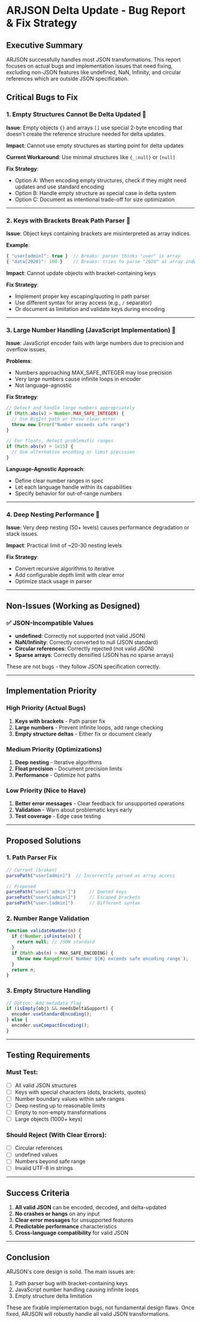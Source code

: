 # ARJSON Delta Update - Bug Report & Fix Strategy

## Executive Summary

ARJSON successfully handles most JSON transformations. This report focuses on actual bugs and implementation issues that need fixing, excluding non-JSON features like undefined, NaN, Infinity, and circular references which are outside JSON specification.

## Critical Bugs to Fix

### 1. Empty Structures Cannot Be Delta Updated 🐛
**Issue**: Empty objects `{}` and arrays `[]` use special 2-byte encoding that doesn't create the reference structure needed for delta updates.

**Impact**: Cannot use empty structures as starting point for delta updates

**Current Workaround**: Use minimal structures like `{_:null}` or `[null]`

**Fix Strategy**:
- Option A: When encoding empty structures, check if they might need updates and use standard encoding
- Option B: Handle empty structure as special case in delta system
- Option C: Document as intentional trade-off for size optimization

---

### 2. Keys with Brackets Break Path Parser 🐛
**Issue**: Object keys containing brackets are misinterpreted as array indices.

**Example**: 
```javascript
{ "user[admin]": true }  // Breaks: parser thinks "user" is array
{ "data[2020]": 100 }    // Breaks: tries to parse "2020" as array index
```

**Impact**: Cannot update objects with bracket-containing keys

**Fix Strategy**:
- Implement proper key escaping/quoting in path parser
- Use different syntax for array access (e.g., `/` separator)
- Or document as limitation and validate keys during encoding

---

### 3. Large Number Handling (JavaScript Implementation) 🐛
**Issue**: JavaScript encoder fails with large numbers due to precision and overflow issues.

**Problems**:
- Numbers approaching MAX_SAFE_INTEGER may lose precision
- Very large numbers cause infinite loops in encoder
- Not language-agnostic

**Fix Strategy**:
```javascript
// Detect and handle large numbers appropriately
if (Math.abs(v) > Number.MAX_SAFE_INTEGER) {
  // Use BigInt path or throw clear error
  throw new Error("Number exceeds safe range")
}

// For floats, detect problematic ranges
if (Math.abs(v) > 1e15) {
  // Use alternative encoding or limit precision
}
```

**Language-Agnostic Approach**:
- Define clear number ranges in spec
- Let each language handle within its capabilities
- Specify behavior for out-of-range numbers

---

### 4. Deep Nesting Performance 🐛
**Issue**: Very deep nesting (50+ levels) causes performance degradation or stack issues.

**Impact**: Practical limit of ~20-30 nesting levels

**Fix Strategy**:
- Convert recursive algorithms to iterative
- Add configurable depth limit with clear error
- Optimize stack usage in parser

---

## Non-Issues (Working as Designed)

### ✅ JSON-Incompatible Values
- **undefined**: Correctly not supported (not valid JSON)
- **NaN/Infinity**: Correctly converted to null (JSON standard)
- **Circular references**: Correctly rejected (not valid JSON)
- **Sparse arrays**: Correctly densified (JSON has no sparse arrays)

These are not bugs - they follow JSON specification correctly.

---

## Implementation Priority

### High Priority (Actual Bugs)
1. **Keys with brackets** - Path parser fix
2. **Large numbers** - Prevent infinite loops, add range checking
3. **Empty structure deltas** - Either fix or document clearly

### Medium Priority (Optimizations)
1. **Deep nesting** - Iterative algorithms
2. **Float precision** - Document precision limits
3. **Performance** - Optimize hot paths

### Low Priority (Nice to Have)
1. **Better error messages** - Clear feedback for unsupported operations
2. **Validation** - Warn about problematic keys early
3. **Test coverage** - Edge case testing

---

## Proposed Solutions

### 1. Path Parser Fix
```javascript
// Current (broken)
parsePath("user[admin]")  // Incorrectly parsed as array access

// Proposed
parsePath("user['admin']")     // Quoted keys
parsePath("user\[admin\]")     // Escaped brackets
parsePath("user.[admin]")      // Different syntax
```

### 2. Number Range Validation
```javascript
function validateNumber(n) {
  if (!Number.isFinite(n)) {
    return null; // JSON standard
  }
  if (Math.abs(n) > MAX_SAFE_ENCODING) {
    throw new RangeError(`Number ${n} exceeds safe encoding range`);
  }
  return n;
}
```

### 3. Empty Structure Handling
```javascript
// Option: Add metadata flag
if (isEmpty(obj) && needsDeltaSupport) {
  encoder.useStandardEncoding();
} else {
  encoder.useCompactEncoding();
}
```

---

## Testing Requirements

### Must Test:
- [ ] All valid JSON structures
- [ ] Keys with special characters (dots, brackets, quotes)
- [ ] Number boundary values within safe ranges
- [ ] Deep nesting up to reasonable limits
- [ ] Empty to non-empty transformations
- [ ] Large objects (1000+ keys)

### Should Reject (With Clear Errors):
- [ ] Circular references
- [ ] undefined values
- [ ] Numbers beyond safe range
- [ ] Invalid UTF-8 in strings

---

## Success Criteria

1. **All valid JSON** can be encoded, decoded, and delta-updated
2. **No crashes or hangs** on any input
3. **Clear error messages** for unsupported features
4. **Predictable performance** characteristics
5. **Cross-language compatibility** for valid JSON

---

## Conclusion

ARJSON's core design is solid. The main issues are:
1. Path parser bug with bracket-containing keys
2. JavaScript number handling causing infinite loops
3. Empty structure delta limitation

These are fixable implementation bugs, not fundamental design flaws. Once fixed, ARJSON will robustly handle all valid JSON transformations.